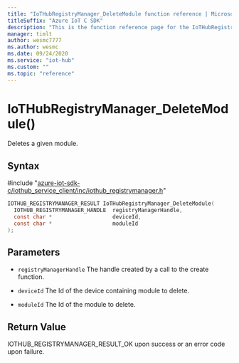 ```yaml
---                             
title: "IoTHubRegistryManager_DeleteModule function reference | Microsoft Docs" 
titleSuffix: "Azure IoT C SDK"            
description: "This is the function reference page for the IoTHubRegistryManager_DeleteModule() function in the Azure IoT C SDK. This SDK is used with Azure IoT Hub and Azure IoT Hub Device Provisioning Service"            
manager: timlt                 
author: wesmc7777              
ms.author: wesmc               
ms.date: 09/24/2020                    
ms.service: "iot-hub"             
ms.custom: ""                
ms.topic: "reference"        
---                            
```


# IoTHubRegistryManager_DeleteModule()

Deletes a given module.

## Syntax

\#include "[azure-iot-sdk-c/iothub_service_client/inc/iothub_registrymanager.h](../iothub-registrymanager-h.md)"  
```C
IOTHUB_REGISTRYMANAGER_RESULT IoTHubRegistryManager_DeleteModule(
  IOTHUB_REGISTRYMANAGER_HANDLE  registryManagerHandle,
  const char *                   deviceId,
  const char *                   moduleId
);
```

## Parameters
* `registryManagerHandle` The handle created by a call to the create function. 

* `deviceId` The Id of the device containing module to delete. 

* `moduleId` The Id of the module to delete.

## Return Value
IOTHUB_REGISTRYMANAGER_RESULT_OK upon success or an error code upon failure.

